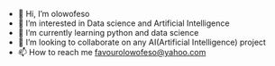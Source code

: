 - 👋 Hi, I’m olowofeso
- 👀 I’m interested in Data science and Artificial Intelligence
- 🌱 I’m currently learning python and data science
- 💞️ I’m looking to collaborate on any AI(Artificial Intelligence) project
- 📫 How to reach me favourolowofeso@yahoo.com

<!---
olowofeso/olowofeso is a ✨ special ✨ repository because its `README.md` (this file) appears on your GitHub profile.
You can click the Preview link to take a look at your changes.
--->
